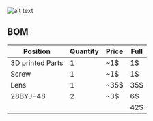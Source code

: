 ![alt text](objektivhalter3.png "Holder for Raspi HQ Camera and Waveshare 8-50mm Lens")

## BOM

Position           | Quantity | Price | Full
------------------ | -------- | ---- | -----
3D printed Parts | 1 | ~1$ | 1$
Screw | 1 | ~1$ | 1$
Lens | 1 | ~35$ | 35$
28BYJ-48 | 2 | ~3$ | 6$
| | | | 42$